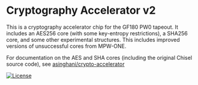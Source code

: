 # Cryptography Accelerator v2

This is a cryptography accelerator chip for the GF180  PW0 tapeout. It includes an AES256 core (with some key-entropy restrictions), a SHA256 core, and some other experimental structures. This includes improved versions of unsuccessful cores from MPW-ONE.

For documentation on the AES and SHA cores (including the original Chisel source code), see [asinghani/crypto-accelerator](https://github.com/asinghani/crypto-accelerator)

[![License](https://img.shields.io/badge/License-Apache%202.0-blue.svg)](https://opensource.org/licenses/Apache-2.0)

